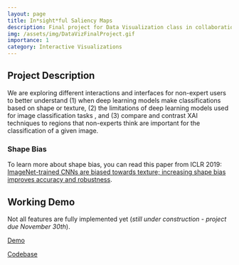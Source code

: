 ```yaml
---
layout: page
title: In*sight*ful Saliency Maps
description: Final project for Data Visualization class in collaboration with Swetha Kannan.
img: /assets/img/DataVizFinalProject.gif
importance: 1
category: Interactive Visualizations
---
```


## Project Description

We are exploring different interactions and interfaces for non-expert users to better understand (1) when deep learning models make classifications based on shape or texture, (2) the limitations of deep learning models used for image classification tasks , and (3) compare and contrast XAI techniques to regions that non-experts think are important for the classification of a given image. 

### Shape Bias

To learn more about shape bias, you can read this paper from ICLR 2019: [ImageNet-trained CNNs are biased towards texture; increasing shape bias improves accuracy and robustness](https://openreview.net/forum?id=Bygh9j09KX). 


## Working Demo 

Not all features are fully implemented yet (*still under construction - project due November 30th*).

[Demo](https://cmu-vis-2021.github.io/Human-vs-Machine-Final-Project/)

[Codebase](https://github.com/CMU-Vis-2021/Human-vs-Machine-Final-Project)
